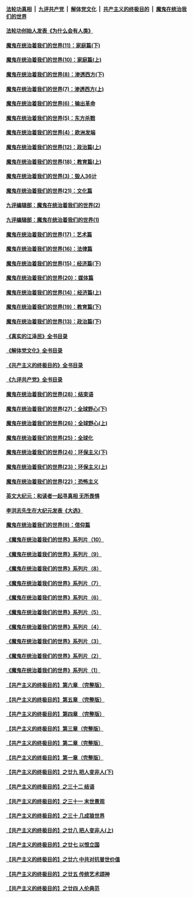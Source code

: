 ####  [法轮功真相](../../../../basic/blob/master/README.md?t=03210811) &nbsp;|&nbsp; [九评共产党](../../../../9ping.md/blob/master/README.md?t=03210811) &nbsp;|&nbsp; [解体党文化](../../../../jtdwh.md/blob/master/README.md?t=03210811)  &nbsp;|&nbsp; [共产主义的终极目的](../../../../gczydzjmd.md/blob/master/README.md?t=03210811) &nbsp;|&nbsp; [魔鬼在统治我们的世界](../../../../mgztzwmdsj.md/blob/master/README.md?t=03210811) 

#### [法轮功创始人发表《为什么会有人类》](../pages/nsc422/n13912117.md?t=03210811) 

#### [魔鬼在统治着我们的世界(11)：家庭篇(下)](../pages/nsc422/n10440961.md?t=03210811) 

#### [魔鬼在统治着我们的世界(10)：家庭篇(上)](../pages/nsc422/n10435448.md?t=03210811) 

#### [魔鬼在统治着我们的世界(8)：渗透西方(下)](../pages/nsc422/n10429603.md?t=03210811) 

#### [魔鬼在统治着我们的世界(7)：渗透西方(上)](../pages/nsc422/n10426013.md?t=03210811) 

#### [魔鬼在统治着我们的世界(6)：输出革命](../pages/nsc422/n10421536.md?t=03210811) 

#### [魔鬼在统治着我们的世界(5)：东方杀戮](../pages/nsc422/n10417707.md?t=03210811) 

#### [魔鬼在统治着我们的世界(4)：欧洲发端](../pages/nsc422/n10414890.md?t=03210811) 

#### [魔鬼在统治着我们的世界(12)：政治篇(上)](../pages/nsc422/n10444576.md?t=03210811) 

#### [魔鬼在统治着我们的世界(18)：教育篇(上)](../pages/nsc422/n10526970.md?t=03210811) 

#### [魔鬼在统治着我们的世界(3)：毁人36计](../pages/nsc422/n10411583.md?t=03210811) 

#### [魔鬼在统治着我们的世界(21)：文化篇](../pages/nsc422/n10597706.md?t=03210811) 

#### [九评编辑部：魔鬼在统治着我们的世界(2)](../pages/nsc422/n10410036.md?t=03210811) 

#### [九评编辑部：魔鬼在统治着我们的世界(1)](../pages/nsc422/n10406825.md?t=03210811) 

#### [魔鬼在统治着我们的世界(17)：艺术篇](../pages/nsc422/n10499093.md?t=03210811) 

#### [魔鬼在统治着我们的世界(16)：法律篇](../pages/nsc422/n10485969.md?t=03210811) 

#### [魔鬼在统治着我们的世界(15)：经济篇(下)](../pages/nsc422/n10469975.md?t=03210811) 

#### [魔鬼在统治着我们的世界(20)：媒体篇](../pages/nsc422/n10586579.md?t=03210811) 

#### [魔鬼在统治着我们的世界(14)：经济篇(上)](../pages/nsc422/n10457370.md?t=03210811) 

#### [魔鬼在统治着我们的世界(19)：教育篇(下)](../pages/nsc422/n10564808.md?t=03210811) 

#### [魔鬼在统治着我们的世界(13)：政治篇(下)](../pages/nsc422/n10448270.md?t=03210811) 

#### [《真实的江泽民》全书目录](../pages/nsc422/n13721399.md?t=03210811) 

#### [《解体党文化》全书目录](../pages/nsc422/n13721157.md?t=03210811) 

#### [《共产主义的终极目的》全书目录](../pages/nsc422/n13721048.md?t=03210811) 

#### [《九评共产党》全书目录](../pages/nsc422/n13708085.md?t=03210811) 

#### [魔鬼在统治着我们的世界(28)：结束语](../pages/nsc422/n10936246.md?t=03210811) 

#### [魔鬼在统治着我们的世界(27)：全球野心(下)](../pages/nsc422/n10928319.md?t=03210811) 

#### [魔鬼在统治着我们的世界(26)：全球野心(上)](../pages/nsc422/n10900318.md?t=03210811) 

#### [魔鬼在统治着我们的世界(25)：全球化](../pages/nsc422/n10788205.md?t=03210811) 

#### [魔鬼在统治着我们的世界(24)：环保主义(下)](../pages/nsc422/n10695307.md?t=03210811) 

#### [魔鬼在统治着我们的世界(23)：环保主义(上)](../pages/nsc422/n10688613.md?t=03210811) 

#### [魔鬼在统治着我们的世界(22)：恐怖主义](../pages/nsc422/n10614727.md?t=03210811) 

#### [英文大纪元：和读者一起寻真相 无所畏惧](../pages/nsc422/n12542027.md?t=03210811) 

#### [李洪志先生在大纪元发表《大选》](../pages/nsc422/n12534746.md?t=03210811) 

#### [魔鬼在统治着我们的世界(9)：信仰篇](../pages/nsc422/n10432159.md?t=03210811) 

#### [《魔鬼在统治着我们的世界》系列片（10）](../pages/nsc422/n12292670.md?t=03210811) 

#### [《魔鬼在统治着我们的世界》系列片（9）](../pages/nsc422/n12290859.md?t=03210811) 

#### [《魔鬼在统治着我们的世界》系列片（8）](../pages/nsc422/n12287445.md?t=03210811) 

#### [《魔鬼在统治着我们的世界》系列片（7）](../pages/nsc422/n12283425.md?t=03210811) 

#### [《魔鬼在统治着我们的世界》系列片（6）](../pages/nsc422/n12282314.md?t=03210811) 

#### [《魔鬼在统治着我们的世界》系列片（5）](../pages/nsc422/n12281419.md?t=03210811) 

#### [《魔鬼在统治着我们的世界》系列片（4）](../pages/nsc422/n12274024.md?t=03210811) 

#### [《魔鬼在统治着我们的世界》系列片（3）](../pages/nsc422/n12271322.md?t=03210811) 

#### [《魔鬼在统治着我们的世界》系列片（2）](../pages/nsc422/n12269049.md?t=03210811) 

#### [《魔鬼在统治着我们的世界》系列片（1）](../pages/nsc422/n12267575.md?t=03210811) 

#### [【共产主义的终极目的】第六章 （完整版）](../pages/nsc422/n11428913.md?t=03210811) 

#### [【共产主义的终极目的】第五章 （完整版）](../pages/nsc422/n11428912.md?t=03210811) 

#### [【共产主义的终极目的】第四章 （完整版）](../pages/nsc422/n11428907.md?t=03210811) 

#### [【共产主义的终极目的】第三章（完整版）](../pages/nsc422/n11428848.md?t=03210811) 

#### [【共产主义的终极目的】第二章（完整版）](../pages/nsc422/n11428831.md?t=03210811) 

#### [【共产主义的终极目的】第一章（完整版）](../pages/nsc422/n11417651.md?t=03210811) 

#### [【共产主义的终极目的】之廿九 把人变非人(下)](../pages/nsc422/n11344140.md?t=03210811) 

#### [【共产主义的终极目的】之三十二 结语](../pages/nsc422/n11360535.md?t=03210811) 

#### [【共产主义的终极目的】之三十一 末世景观](../pages/nsc422/n11351129.md?t=03210811) 

#### [【共产主义的终极目的】之三十 几成狼世界](../pages/nsc422/n11348280.md?t=03210811) 

#### [【共产主义的终极目的】之廿八 把人变非人(上)](../pages/nsc422/n11340492.md?t=03210811) 

#### [【共产主义的终极目的】之廿七 以恨立国](../pages/nsc422/n11336944.md?t=03210811) 

#### [【共产主义的终极目的】之廿六 中共对抗普世价值](../pages/nsc422/n11324785.md?t=03210811) 

#### [【共产主义的终极目的】之廿五 传统艺术颂神](../pages/nsc422/n11296396.md?t=03210811) 

#### [【共产主义的终极目的】之廿四 人伦典范](../pages/nsc422/n11296397.md?t=03210811) 

